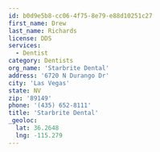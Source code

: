 ```yaml
---
id: b0d9e5b8-cc06-4f75-8e79-e88d10251c27
first_name: Drew
last_name: Richards
license: DDS
services:
  - Dentist
category: Dentists
org_name: 'Starbrite Dental'
address: '6720 N Durango Dr'
city: 'Las Vegas'
state: NV
zip: '89149'
phone: '(435) 652-8111'
title: 'Starbrite Dental'
_geoloc:
  lat: 36.2648
  lng: -115.279
---
```

